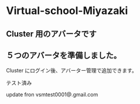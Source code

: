 # Virtual-school-Miyazaki
## Cluster 用のアバータです

## ５つのアバータを準備しました。

Cluster にログイン後、アバーター管理で追加できます。

テスト済み

update fron vsmtest0001@.gmail.com
